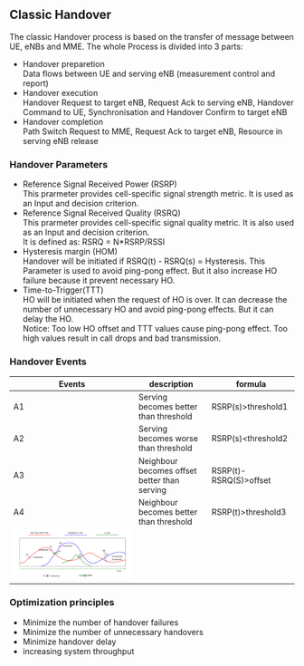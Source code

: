 ## Classic Handover
The classic Handover process is based on the transfer of message between UE, eNBs and MME. The whole Process is divided into 3 parts:
* Handover preparetion  
  Data flows between UE and serving eNB (measurement control and report)
* Handover execution  
  Handover Request to target eNB, Request Ack to serving eNB, Handover Command to UE,     Synchronisation and Handover Confirm to target eNB 
* Handover completion  
  Path Switch Request to MME, Request Ack to target eNB, Resource in serving eNB release  
### Handover Parameters  
* Reference Signal Received Power (RSRP)  
  This prarmeter provides cell-specific signal strength metric. It is used as an Input and decision criterion.
* Reference Signal Received Quality (RSRQ)  
  This prarmeter provides cell-specific signal quality metric. It is also used as an Input and decision criterion.  
  It is defined as: RSRQ = N*RSRP/RSSI
* Hysteresis margin (HOM)  
  Handover will be initiated if RSRQ(t) - RSRQ(s) = Hysteresis. This Parameter is used to avoid ping-pong effect. But it also increase HO failure because it prevent necessary HO.
* Time-to-Trigger(TTT)  
  HO will be initiated when the request of HO is over. It can decrease the number of unnecessary HO and avoid ping-pong effects. But it can delay the HO.  
Notice: Too low HO offset and TTT values cause ping-pong effect. Too high values result in call drops and bad transmission.  
### Handover Events  
  |Events|description|formula|  
  |----|----|-----|  
  |A1|Serving becomes better than threshold|RSRP(s)>threshold1|  
  |A2|Serving becomes worse than threshold|RSRP(s)<threshold2|  
  |A3|Neighbour becomes offset better than serving|RSRP(t)-RSRQ(S)>offset|  
  |A4|Neighbour becomes better than threshold|RSRP(t)>threshold3|
|![ho](https://github.com/yongzhe4869/Studienarbeit/blob/main/ho.PNG)|  
### Optimization principles  
* Minimize the number of handover failures  
* Minimize the number of unnecessary handovers  
* Minimize handover delay  
* increasing system throughput
